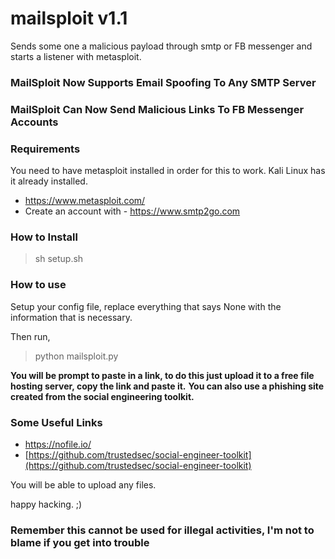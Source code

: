 # mailsploit v1.1
Sends some one a malicious payload through smtp or FB messenger and starts a listener with metasploit.

### MailSploit Now Supports Email Spoofing To Any SMTP Server
### MailSploit Can Now Send Malicious Links To FB Messenger Accounts

### Requirements
You need to have metasploit installed in order for this to work.
Kali Linux has it already installed.

* https://www.metasploit.com/
* Create an account with - https://www.smtp2go.com


### How to Install

> sh setup.sh

### How to use

Setup your config file, replace everything that says None with the information that is necessary.

Then run,

> python mailsploit.py

**You will be prompt to paste in a link, to do this just upload it to a free file hosting server, copy the link and paste it.**
**You can also use a phishing site created from the social engineering toolkit.**

### Some Useful Links
* [https://nofile.io/  ](https://nofile.io/  )
* [https://github.com/trustedsec/social-engineer-toolkit](https://github.com/trustedsec/social-engineer-toolkit)

You will be able to upload any files.

happy hacking. ;)

### Remember this cannot be used for illegal activities, I'm not to blame if you get into trouble
